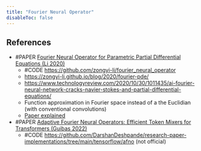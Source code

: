 ```yaml
---
title: "Fourier Neural Operator"
disableToc: false 
---
```


## References
- #PAPER [Fourier Neural Operator for Parametric Partial Differential Equations (Li 2020)](https://arxiv.org/abs/2010.08895)
	- #CODE https://github.com/zongyi-li/fourier_neural_operator
	- https://zongyi-li.github.io/blog/2020/fourier-pde/
	- https://www.technologyreview.com/2020/10/30/1011435/ai-fourier-neural-network-cracks-navier-stokes-and-partial-differential-equations/
	- Function approximation in Fourier space instead of a the Euclidian (with conventional convolutions)
	- [Paper explained](https://www.youtube.com/watch?v=IaS72aHrJKE)
- #PAPER [Adaptive Fourier Neural Operators: Efficient Token Mixers for Transformers (Guibas 2022)](https://arxiv.org/pdf/2111.13587)            
	- #CODE https://github.com/DarshanDeshpande/research-paper-implementations/tree/main/tensorflow/afno (not official)